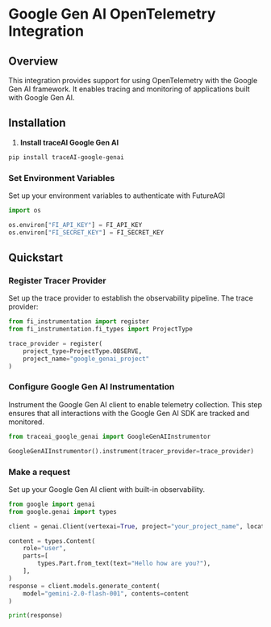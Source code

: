 # Google Gen AI OpenTelemetry Integration

## Overview
This integration provides support for using OpenTelemetry with the Google Gen AI framework. It enables tracing and monitoring of applications built with Google Gen AI.

## Installation

1. **Install traceAI Google Gen AI**

```bash
pip install traceAI-google-genai
```


### Set Environment Variables
Set up your environment variables to authenticate with FutureAGI

```python
import os

os.environ["FI_API_KEY"] = FI_API_KEY
os.environ["FI_SECRET_KEY"] = FI_SECRET_KEY
```

## Quickstart

### Register Tracer Provider
Set up the trace provider to establish the observability pipeline. The trace provider:

```python
from fi_instrumentation import register
from fi_instrumentation.fi_types import ProjectType

trace_provider = register(
    project_type=ProjectType.OBSERVE,
    project_name="google_genai_project"
)
```

### Configure Google Gen AI Instrumentation
Instrument the Google Gen AI client to enable telemetry collection. This step ensures that all interactions with the Google Gen AI SDK are tracked and monitored.

```python
from traceai_google_genai import GoogleGenAIInstrumentor

GoogleGenAIInstrumentor().instrument(tracer_provider=trace_provider)
```

### Make a request
Set up your Google Gen AI client with built-in observability.

```python
from google import genai
from google.genai import types

client = genai.Client(vertexai=True, project="your_project_name", location="global")

content = types.Content(
    role="user",
    parts=[
        types.Part.from_text(text="Hello how are you?"),
    ],
)
response = client.models.generate_content(
    model="gemini-2.0-flash-001", contents=content
)

print(response)
```

